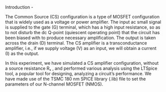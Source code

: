 Introduction - 

The Common Source (CS) configuration is a type of MOSFET configuration that is widely used as a voltage or power amplifier. The input ac small signal is supplied to the gate (G) terminal, which has a high input resistance, so as to not disturb the dc Q-point (quiescent operating point) that the circuit has been biased with to produce necessary amplification. The output is taken across the drain (D) terminal. The CS amplifier is a transconductance amplifier, i.e., if we supply voltage (V) as an input, we will obtain a current (I) as the output.

In this experiment, we have simulated a CS amplifier configuration, without a source resistance Rₛ , and performed various analysis using the LTSpice tool, a popular tool for designing, analyzing a circuit’s performance. We have made use of the TSMC 180 nm SPICE library (.lib) file to set the parameters of our N-channel MOSFET (NMOS).
